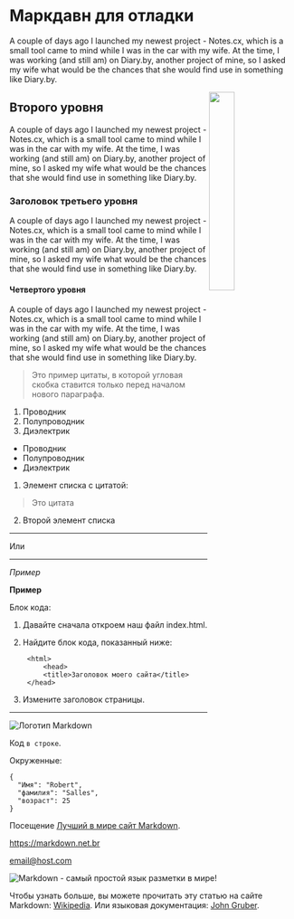 # Маркдавн для отладки

A couple of days ago I launched my newest project - Notes.cx, which is a small tool came to mind while I was in the car with my wife. At the time, I was working (and still am) on Diary.by, another project of mine, so I asked my wife what would be the chances that she would find use in something like Diary.by.

<img src="https://docs.joinmastodon.org/elephant.svg" align="right" width="30%" />

## Второго уровня
A couple of days ago I launched my newest project - Notes.cx, which is a small tool came to mind while I was in the car with my wife. At the time, I was working (and still am) on Diary.by, another project of mine, so I asked my wife what would be the chances that she would find use in something like Diary.by.

### Заголовок третьего уровня
A couple of days ago I launched my newest project - Notes.cx, which is a small tool came to mind while I was in the car with my wife. At the time, I was working (and still am) on Diary.by, another project of mine, so I asked my wife what would be the chances that she would find use in something like Diary.by.

#### Четвертого уровня
A couple of days ago I launched my newest project - Notes.cx, which is a small tool came to mind while I was in the car with my wife. At the time, I was working (and still am) on Diary.by, another project of mine, so I asked my wife what would be the chances that she would find use in something like Diary.by.

> Это пример цитаты, в которой угловая скобка ставится только перед началом нового параграфа.

1. Проводник
2. Полупроводник
3. Диэлектрик

* Проводник
* Полупроводник
* Диэлектрик

1. Элемент списка с цитатой:
> Это цитата

2. Второй элемент списка

***

Или

---

*Пример*

**Пример**

Блок кода:

1. Давайте сначала откроем наш файл index.html.
2. Найдите блок кода, показанный ниже:

        <html>
            <head>
            <title>Заголовок моего сайта</title>
        </head>

3. Измените заголовок страницы.

---

![Логотип Markdown](https://markdown.net.br/assets/img/basic-syntax/markdown-logo-small.png)

Код `в строке`. 

Окруженные:

```
{
  "Имя": "Robert",
  "фамилия": "Salles",
  "возраст": 25
}
```

Посещение [Лучший в мире сайт Markdown](https://markdown.net.br).

<https://markdown.net.br>

<email@host.com>

![Markdown - самый простой язык разметки в мире!](https://markdown.net.br/assets/img/markdown.jpg "Логотип Markdown")

Чтобы узнать больше, вы можете прочитать эту статью на сайте Markdown: [Wikipedia][1]. Или языковая документация: [John Gruber][2].

[1]: <https://en.wikipedia.org/wiki/Markdown> "Markdown - Wikipedia"
[2]: https://daringfireball.net/projects/markdown/ "Оригинальная документация от Markdown."

